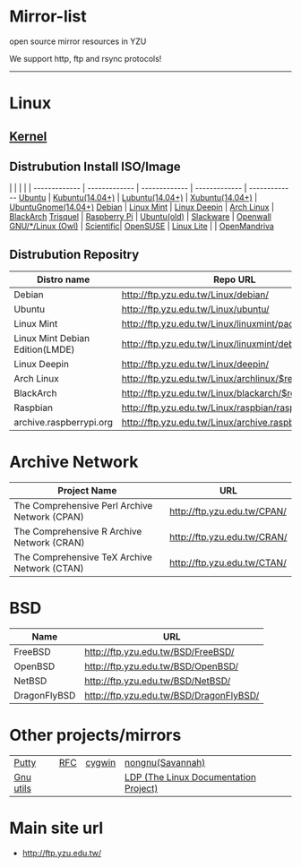 Mirror-list
===========

open source mirror resources in YZU

We support http, ftp and rsync protocols!

---------

# Linux

## [Kernel](http://ftp.yzu.edu.tw/Linux/kernel/)

## Distrubution Install ISO/Image

 | | | | | 
------------- | ------------- | ------------- | ------------- | -------------
[Ubuntu](http://ftp.yzu.edu.tw/Linux/ubuntu-releases/) | [Kubuntu(14.04+)](http://ftp.yzu.edu.tw/Linux/kubuntu-releases/) |  [Lubuntu(14.04+)](http://ftp.yzu.edu.tw/Linux/lubuntu-release/) | [Xubuntu(14.04+)](http://ftp.yzu.edu.tw/Linux/xubuntu-release/) | [UbuntuGnome(14.04+)](http://ftp.yzu.edu.tw/Linux/ubuntu-gnome-releases/)
[Debian](http://ftp.yzu.edu.tw/Linux/debian-cd/) | [Linux Mint](http://ftp.yzu.edu.tw/Linux/linuxmint/isos/) | [Linux Deepin](http://ftp.yzu.edu.tw/Linux/deepin-cd/) | [Arch Linux](http://ftp.cse.yzu.edu.tw/Linux/archlinux/iso/) | [BlackArch](http://ftp.cse.yzu.edu.tw/Linux/blackarch/iso/)
[Trisquel](http://ftp.yzu.edu.tw/Linux/trisquel.iso/) | [Raspberry Pi](http://ftp.yzu.edu.tw/Linux/raspberrypi/) | [Ubuntu(old)](http://ftp.yzu.edu.tw/Linux/ubuntu-old-releases/releases/) | [Slackware](http://ftp.yzu.edu.tw/Linux/slackware/) | [Openwall GNU/*/Linux (Owl)](http://ftp.yzu.edu.tw/Linux/Owl/) |
 [Scientific](http://ftp.yzu.edu.tw/Linux/scientific/)| [OpenSUSE](http://ftp.yzu.edu.tw/Linux/openSUSE/distribution/) | [Linux Lite](http://ftp.yzu.edu.tw/Linux/linuxlite/isos/) | | [OpenMandriva](http://ftp.yzu.edu.tw/Linux/openmandriva/)


## Distrubution Repositry
Distro name | Repo URL
------------- | -------------
Debian | http://ftp.yzu.edu.tw/Linux/debian/
Ubuntu | http://ftp.yzu.edu.tw/Linux/ubuntu/
Linux Mint | http://ftp.yzu.edu.tw/Linux/linuxmint/packages/
Linux Mint Debian Edition(LMDE) | http://ftp.yzu.edu.tw/Linux/linuxmint/debian/latest/
Linux Deepin | http://ftp.yzu.edu.tw/Linux/deepin/
Arch Linux | http://ftp.yzu.edu.tw/Linux/archlinux/$repo/os/$arch
BlackArch | http://ftp.yzu.edu.tw/Linux/blackarch/$repo/os/$arch
Raspbian | http://ftp.yzu.edu.tw/Linux/raspbian/raspbian/
archive.raspberrypi.org | http://ftp.yzu.edu.tw/Linux/archive.raspberrypi.org/

# Archive Network
Project Name | URL
------------- | -------------
The Comprehensive Perl Archive Network (CPAN) | http://ftp.yzu.edu.tw/CPAN/
The Comprehensive R Archive Network (CRAN) | http://ftp.yzu.edu.tw/CRAN/
The Comprehensive TeX Archive Network (CTAN) | http://ftp.yzu.edu.tw/CTAN/

# BSD
Name | URL
------------- | -------------
FreeBSD | http://ftp.yzu.edu.tw/BSD/FreeBSD/
OpenBSD | http://ftp.yzu.edu.tw/BSD/OpenBSD/
NetBSD | http://ftp.yzu.edu.tw/BSD/NetBSD/
DragonFlyBSD | http://ftp.yzu.edu.tw/BSD/DragonFlyBSD/

# Other projects/mirrors

| | | | |
|------------- | ------------- | ------------- | -------------|
| [Putty](http://ftp.yzu.edu.tw/putty/) | [RFC](http://ftp.yzu.edu.tw/RFC/) | [cygwin](http://ftp.yzu.edu.tw/cygwin/) | [nongnu(Savannah)](http://ftp.yzu.edu.tw/nongnu/)|
| [Gnu utils](http://ftp.yzu.edu.tw/gnu/) | | | [LDP (The Linux Documentation Project)](http://ftp.yzu.edu.tw/Linux/LDP/) |

# Main site url
 - http://ftp.yzu.edu.tw/ 
